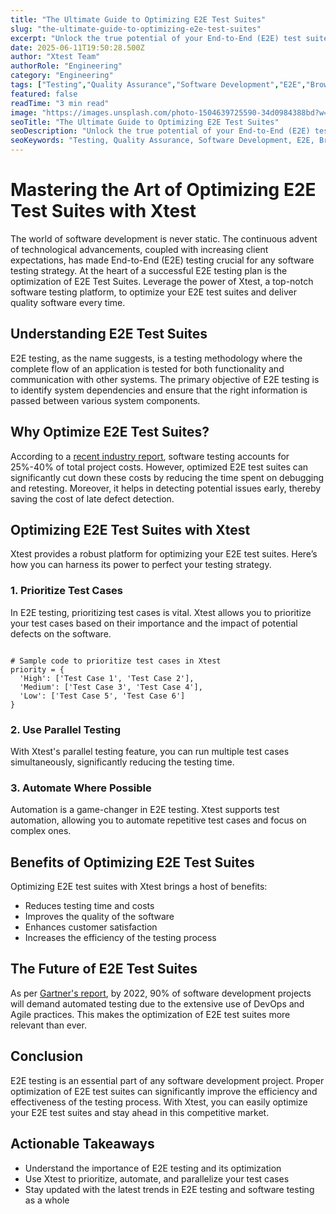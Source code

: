 ```yaml
---
title: "The Ultimate Guide to Optimizing E2E Test Suites"
slug: "the-ultimate-guide-to-optimizing-e2e-test-suites"
excerpt: "Unlock the true potential of your End-to-End (E2E) test suites with our comprehensive guide on optimization strategies. Delve into robust, efficient testing methods that ensure seamless user experiences and secure, high-performing applications. Dont miss out on these key insights to elevate your software testing game!"
date: 2025-06-11T19:50:28.500Z
author: "Xtest Team"
authorRole: "Engineering"
category: "Engineering"
tags: ["Testing","Quality Assurance","Software Development","E2E","Browser Testing"]
featured: false
readTime: "3 min read"
image: "https://images.unsplash.com/photo-1504639725590-34d0984388bd?w=1200&h=600&fit=crop"
seoTitle: "The Ultimate Guide to Optimizing E2E Test Suites"
seoDescription: "Unlock the true potential of your End-to-End (E2E) test suites with our comprehensive guide on optimization strategies. Delve into robust, efficient testing methods that ensure seamless user experiences and secure, high-performing applications. Dont miss out on these key insights to elevate your software testing game!"
seoKeywords: "Testing, Quality Assurance, Software Development, E2E, Browser Testing"
---
```


# Mastering the Art of Optimizing E2E Test Suites with Xtest

The world of software development is never static. The continuous advent of technological advancements, coupled with increasing client expectations, has made End-to-End (E2E) testing crucial for any software testing strategy. At the heart of a successful E2E testing plan is the optimization of E2E Test Suites. Leverage the power of Xtest, a top-notch software testing platform, to optimize your E2E test suites and deliver quality software every time.

## Understanding E2E Test Suites

E2E testing, as the name suggests, is a testing methodology where the complete flow of an application is tested for both functionality and communication with other systems. The primary objective of E2E testing is to identify system dependencies and ensure that the right information is passed between various system components.

## Why Optimize E2E Test Suites?

According to a [recent industry report](#), software testing accounts for 25%-40% of total project costs. However, optimized E2E test suites can significantly cut down these costs by reducing the time spent on debugging and retesting. Moreover, it helps in detecting potential issues early, thereby saving the cost of late defect detection.

## Optimizing E2E Test Suites with Xtest

Xtest provides a robust platform for optimizing your E2E test suites. Here’s how you can harness its power to perfect your testing strategy.

### 1\. Prioritize Test Cases

In E2E testing, prioritizing test cases is vital. Xtest allows you to prioritize your test cases based on their importance and the impact of potential defects on the software.

```

# Sample code to prioritize test cases in Xtest
priority = {
  'High': ['Test Case 1', 'Test Case 2'],
  'Medium': ['Test Case 3', 'Test Case 4'],
  'Low': ['Test Case 5', 'Test Case 6']
}
```

### 2\. Use Parallel Testing

With Xtest's parallel testing feature, you can run multiple test cases simultaneously, significantly reducing the testing time.

### 3\. Automate Where Possible

Automation is a game-changer in E2E testing. Xtest supports test automation, allowing you to automate repetitive test cases and focus on complex ones.

## Benefits of Optimizing E2E Test Suites

Optimizing E2E test suites with Xtest brings a host of benefits:

*   Reduces testing time and costs
*   Improves the quality of the software
*   Enhances customer satisfaction
*   Increases the efficiency of the testing process

## The Future of E2E Test Suites

As per [Gartner's report](#), by 2022, 90% of software development projects will demand automated testing due to the extensive use of DevOps and Agile practices. This makes the optimization of E2E test suites more relevant than ever.

## Conclusion

E2E testing is an essential part of any software development project. Proper optimization of E2E test suites can significantly improve the efficiency and effectiveness of the testing process. With Xtest, you can easily optimize your E2E test suites and stay ahead in this competitive market.

## Actionable Takeaways

*   Understand the importance of E2E testing and its optimization
*   Use Xtest to prioritize, automate, and parallelize your test cases
*   Stay updated with the latest trends in E2E testing and software testing as a whole